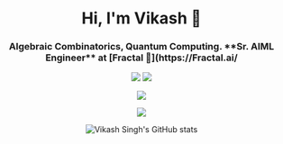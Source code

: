 <h1 align="center">Hi, I'm Vikash 👋</h1>
<h3 align="center">Algebraic Combinatorics, Quantum Computing. **Sr. AIML Engineer** at [Fractal 🦢](https://Fractal.ai/</h3>

<div align="center">

![](https://img.shields.io/github/followers/penut85420?style=for-the-badge&logo=github)
![](https://img.shields.io/github/stars/penut85420?style=for-the-badge&logo=github)
  
![](https://img.shields.io/static/v1?label=Love&message=Coding&color=violet&style=for-the-badge&logo=visual-studio-code)
  
[![](https://img.shields.io/static/v1?label=My&message=Twitter&color=5DA9DD&style=flat-square&logo=twitter&logoColor=white)](https://twitter.com/imvikashsingh)
  
   ![Vikash Singh's GitHub stats](https://github-readme-stats.vercel.app/api?username=vikashs&show_icons=true&theme=algolia)

</div>
